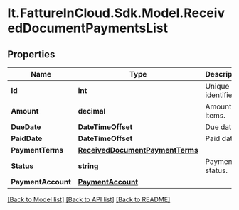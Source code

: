 # It.FattureInCloud.Sdk.Model.ReceivedDocumentPaymentsList

## Properties

Name | Type | Description | Notes
------------ | ------------- | ------------- | -------------
**Id** | **int** | Unique identifier. | [optional] 
**Amount** | **decimal** | Amount of items. | [optional] 
**DueDate** | **DateTimeOffset** | Due date | [optional] 
**PaidDate** | **DateTimeOffset** | Paid date | [optional] 
**PaymentTerms** | [**ReceivedDocumentPaymentTerms**](ReceivedDocumentPaymentTerms.md) |  | [optional] 
**Status** | **string** | Payment status. | [optional] 
**PaymentAccount** | [**PaymentAccount**](PaymentAccount.md) |  | [optional] 

[[Back to Model list]](../README.md#documentation-for-models) [[Back to API list]](../README.md#documentation-for-api-endpoints) [[Back to README]](../README.md)

